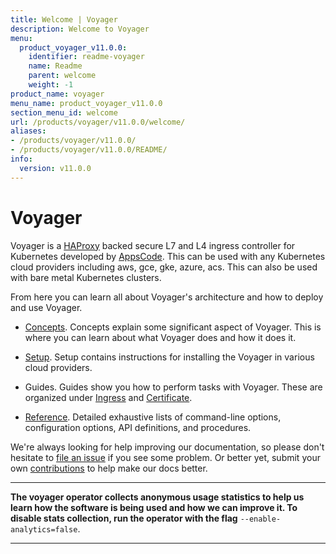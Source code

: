 ```yaml
---
title: Welcome | Voyager
description: Welcome to Voyager
menu:
  product_voyager_v11.0.0:
    identifier: readme-voyager
    name: Readme
    parent: welcome
    weight: -1
product_name: voyager
menu_name: product_voyager_v11.0.0
section_menu_id: welcome
url: /products/voyager/v11.0.0/welcome/
aliases:
- /products/voyager/v11.0.0/
- /products/voyager/v11.0.0/README/
info:
  version: v11.0.0
---
```


# Voyager

Voyager is a [HAProxy](http://www.haproxy.org/) backed secure L7 and L4 ingress controller for Kubernetes developed by [AppsCode](https://appscode.com). This can be used with any Kubernetes cloud providers including aws, gce, gke, azure, acs. This can also be used with bare metal Kubernetes clusters.

From here you can learn all about Voyager's architecture and how to deploy and use Voyager.

- [Concepts](/products/voyager/v11.0.0/concepts/). Concepts explain some significant aspect of Voyager. This
is where you can learn about what Voyager does and how it does it.

- [Setup](/products/voyager/v11.0.0/setup/). Setup contains instructions for installing
  the Voyager in various cloud providers.

- Guides. Guides show you how to perform tasks with Voyager. These are organized under [Ingress](/products/voyager/v11.0.0/guides/ingress) and [Certificate](/products/voyager/v11.0.0/guides/certificate).

- [Reference](/products/voyager/v11.0.0/reference/). Detailed exhaustive lists of
command-line options, configuration options, API definitions, and procedures.

We're always looking for help improving our documentation, so please don't hesitate to
[file an issue](https://github.com/appscode/voyager/issues/new) if you see some problem.
Or better yet, submit your own [contributions](/products/voyager/v11.0.0/CONTRIBUTING) to help
make our docs better.

---

**The voyager operator collects anonymous usage statistics to help us learn how the software is being used and how we can improve it.
To disable stats collection, run the operator with the flag** `--enable-analytics=false`.

---
